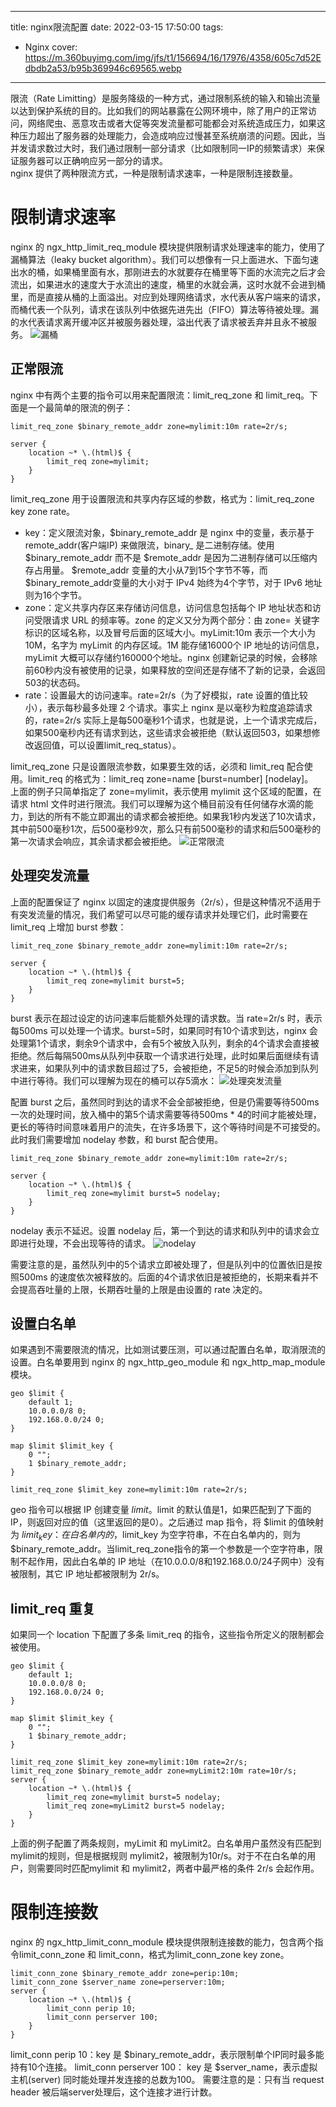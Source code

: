 
---
title: nginx限流配置
date: 2022-03-15 17:50:00
tags:
- Nginx
cover: https://m.360buyimg.com/img/jfs/t1/156694/16/17976/4358/605c7d52Edbdb2a53/b95b369946c69565.webp
---

限流（Rate Limitting）是服务降级的一种方式，通过限制系统的输入和输出流量以达到保护系统的目的。比如我们的网站暴露在公网环境中，除了用户的正常访问，网络爬虫、恶意攻击或者大促等突发流量都可能都会对系统造成压力，如果这种压力超出了服务器的处理能力，会造成响应过慢甚至系统崩溃的问题。因此，当并发请求数过大时，我们通过限制一部分请求（比如限制同一IP的频繁请求）来保证服务器可以正确响应另一部分的请求。  
nginx 提供了两种限流方式，一种是限制请求速率，一种是限制连接数量。

# 限制请求速率
nginx 的 ngx_http_limit_req_module 模块提供限制请求处理速率的能力，使用了漏桶算法（leaky bucket algorithm）。我们可以想像有一只上面进水、下面匀速出水的桶，如果桶里面有水，那刚进去的水就要存在桶里等下面的水流完之后才会流出，如果进水的速度大于水流出的速度，桶里的水就会满，这时水就不会进到桶里，而是直接从桶的上面溢出。对应到处理网络请求，水代表从客户端来的请求，而桶代表一个队列，请求在该队列中依据先进先出（FIFO）算法等待被处理。漏的水代表请求离开缓冲区并被服务器处理，溢出代表了请求被丢弃并且永不被服务。
![漏桶](https://img14.360buyimg.com/imagetools/jfs/t1/211740/5/14981/101974/62300622Eff9c3ea7/3a08f92338b78b50.png)

## 正常限流

nginx 中有两个主要的指令可以用来配置限流：limit_req_zone 和 limit_req。下面是一个最简单的限流的例子：

``` nginx
limit_req_zone $binary_remote_addr zone=mylimit:10m rate=2r/s;

server {
    location ~* \.(html)$ {
        limit_req zone=mylimit;
    }
} 
```

limit_req_zone 用于设置限流和共享内存区域的参数，格式为：limit_req_zone key zone rate。
- key：定义限流对象，$binary_remote_addr 是 nginx 中的变量，表示基于 remote_addr(客户端IP) 来做限流，binary_ 是二进制存储。使用 $binary_remote_addr 而不是 $remote_addr 是因为二进制存储可以压缩内存占用量。 $remote_addr 变量的大小从7到15个字节不等，而 $binary_remote_addr变量的大小对于 IPv4 始终为4个字节，对于 IPv6 地址则为16个字节。
- zone：定义共享内存区来存储访问信息，访问信息包括每个 IP 地址状态和访问受限请求 URL 的频率等。zone 的定义又分为两个部分：由 zone= 关键字标识的区域名称，以及冒号后面的区域大小。myLimit:10m 表示一个大小为10M，名字为 myLimit 的内存区域。1M 能存储16000个 IP 地址的访问信息，myLimit 大概可以存储约160000个地址。nginx 创建新记录的时候，会移除前60秒内没有被使用的记录，如果释放的空间还是存储不了新的记录，会返回503的状态码。
- rate：设置最大的访问速率。rate=2r/s（为了好模拟，rate 设置的值比较小），表示每秒最多处理 2 个请求。事实上 nginx 是以毫秒为粒度追踪请求的，rate=2r/s 实际上是每500毫秒1个请求，也就是说，上一个请求完成后，如果500毫秒内还有请求到达，这些请求会被拒绝（默认返回503，如果想修改返回值，可以设置limit_req_status）。

limit_req_zone 只是设置限流参数，如果要生效的话，必须和 limit_req 配合使用。limit_req 的格式为：limit_req zone=name [burst=number] [nodelay]。  
上面的例子只简单指定了 zone=mylimit，表示使用 mylimit 这个区域的配置，在请求 html 文件时进行限流。我们可以理解为这个桶目前没有任何储存水滴的能力，到达的所有不能立即漏出的请求都会被拒绝。如果我1秒内发送了10次请求，其中前500毫秒1次，后500毫秒9次，那么只有前500毫秒的请求和后500毫秒的第一次请求会响应，其余请求都会被拒绝。
![正常限流](https://img14.360buyimg.com/imagetools/jfs/t1/163052/32/28681/98187/623039acEad5419ea/2b56d13702558210.png)

## 处理突发流量

上面的配置保证了 nginx 以固定的速度提供服务（2r/s），但是这种情况不适用于有突发流量的情况，我们希望可以尽可能的缓存请求并处理它们，此时需要在 limit_req 上增加 burst 参数：

``` nginx
limit_req_zone $binary_remote_addr zone=mylimit:10m rate=2r/s;

server {
    location ~* \.(html)$ {
        limit_req zone=mylimit burst=5;
    }
} 
```
burst 表示在超过设定的访问速率后能额外处理的请求数。当 rate=2r/s 时，表示每500ms 可以处理一个请求。burst=5时，如果同时有10个请求到达，nginx 会处理第1个请求，剩余9个请求中，会有5个被放入队列，剩余的4个请求会直接被拒绝。然后每隔500ms从队列中获取一个请求进行处理，此时如果后面继续有请求进来，如果队列中的请求数目超过了5，会被拒绝，不足5的时候会添加到队列中进行等待。我们可以理解为现在的桶可以存5滴水：
![处理突发流量](https://img12.360buyimg.com/imagetools/jfs/t1/125113/23/26327/98102/62304618Eaf0f14e5/1681f52cf9525850.png)

配置 burst 之后，虽然同时到达的请求不会全部被拒绝，但是仍需要等待500ms 一次的处理时间，放入桶中的第5个请求需要等待500ms * 4的时间才能被处理，更长的等待时间意味着用户的流失，在许多场景下，这个等待时间是不可接受的。此时我们需要增加 nodelay 参数，和 burst 配合使用。

``` nginx
limit_req_zone $binary_remote_addr zone=mylimit:10m rate=2r/s;

server {
    location ~* \.(html)$ {
        limit_req zone=mylimit burst=5 nodelay;
    }
} 
```

nodelay 表示不延迟。设置 nodelay 后，第一个到达的请求和队列中的请求会立即进行处理，不会出现等待的请求。
![nodelay](https://img10.360buyimg.com/imagetools/jfs/t1/122039/22/24804/98476/62304b67E65454ef0/416922449a3dd12b.png)

需要注意的是，虽然队列中的5个请求立即被处理了，但是队列中的位置依旧是按照500ms 的速度依次被释放的。后面的4个请求依旧是被拒绝的，长期来看并不会提高吞吐量的上限，长期吞吐量的上限是由设置的 rate 决定的。

## 设置白名单

如果遇到不需要限流的情况，比如测试要压测，可以通过配置白名单，取消限流的设置。白名单要用到 nginx 的 ngx_http_geo_module 和 ngx_http_map_module 模块。

``` nginx
geo $limit {
    default 1;
    10.0.0.0/8 0;
    192.168.0.0/24 0;
}

map $limit $limit_key {
    0 "";
    1 $binary_remote_addr;
}

limit_req_zone $limit_key zone=mylimit:10m rate=2r/s;
```

geo 指令可以根据 IP 创建变量 $limit。$limit 的默认值是1，如果匹配到了下面的 IP，则返回对应的值（这里返回的是0）。之后通过 map 指令，将 $limit 的值映射为 $limit_key：在白名单内的，$limit_key 为空字符串，不在白名单内的，则为 $binary_remote_addr。当limit_req_zone指令的第一个参数是一个空字符串，限制不起作用，因此白名单的 IP 地址（在10.0.0.0/8和192.168.0.0/24子网中）没有被限制，其它 IP 地址都被限制为 2r/s。

## limit_req 重复

如果同一个 location 下配置了多条 limit_req 的指令，这些指令所定义的限制都会被使用。

``` nginx
geo $limit {
    default 1;
    10.0.0.0/8 0;
    192.168.0.0/24 0;
}

map $limit $limit_key {
    0 "";
    1 $binary_remote_addr;
}

limit_req_zone $limit_key zone=mylimit:10m rate=2r/s;
limit_req_zone $binary_remote_addr zone=myLimit2:10m rate=10r/s;
server {
    location ~* \.(html)$ {
        limit_req zone=mylimit burst=5 nodelay;
        limit_req zone=myLimit2 burst=5 nodelay;
    }
} 
```

上面的例子配置了两条规则，myLimit 和 myLimit2。白名单用户虽然没有匹配到mylimit的规则，但是根据规则 mylimit2，被限制为10r/s。对于不在白名单的用户，则需要同时匹配mylimit 和 mylimit2，两者中最严格的条件 2r/s 会起作用。

# 限制连接数

nginx 的 ngx_http_limit_conn_module 模块提供限制连接数的能力，包含两个指令limit_conn_zone 和 limit_conn，格式为limit_conn_zone key zone。

``` nginx
limit_conn_zone $binary_remote_addr zone=perip:10m;
limit_conn_zone $server_name zone=perserver:10m;
server {
    location ~* \.(html)$ {
        limit_conn perip 10;
        limit_conn perserver 100;
    }
} 
```

limit_conn perip 10：key 是 $binary_remote_addr，表示限制单个IP同时最多能持有10个连接。
limit_conn perserver 100： key 是 $server_name，表示虚拟主机(server) 同时能处理并发连接的总数为100。
需要注意的是：只有当 request header 被后端server处理后，这个连接才进行计数。







